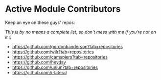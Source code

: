 # Active Module Contributors

Keep an eye on these guys' repos:

_This is by no means a complete list, so don't mess with me if you're not on it :)_

* https://github.com/gordonbanderson?tab=repositories
* https://github.com/wilr?tab=repositories
*	https://github.com/camspiers?tab=repositories
*	https://github.com/heyday
* https://github.com/uniun?tab=repositories
* https://github.com/i-lateral


